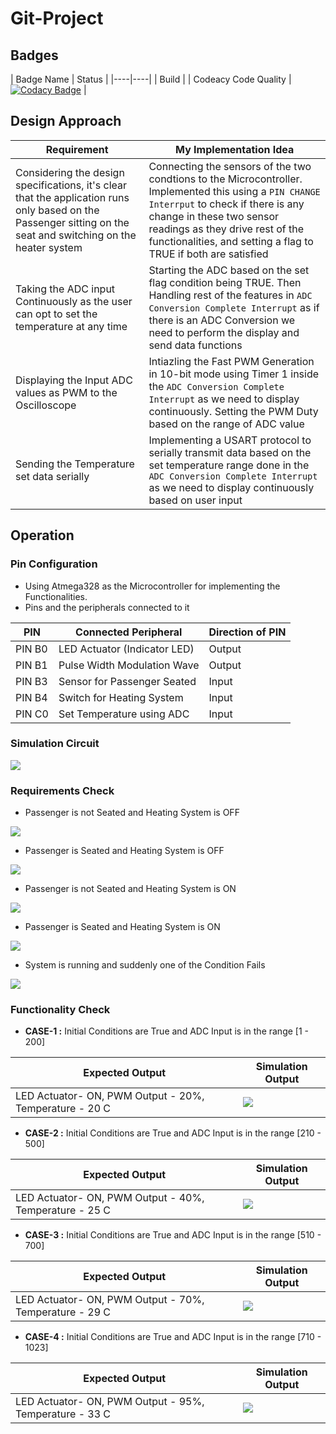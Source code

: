 # Git-Project

## Badges
| Badge Name | Status | |----|----| | Build | | Codeacy Code Quality | [![Codacy Badge](https://app.codacy.com/project/badge/Grade/cd110f37562546488fa1a57e924b1589)](https://www.codacy.com/gh/zibbycrash/Git-Project/dashboard?utm_source=github.com&amp;utm_medium=referral&amp;utm_content=zibbycrash/Git-Project&amp;utm_campaign=Badge_Grade) |

## Design Approach
| Requirement | My Implementation Idea |
|-------------|------------------------|
| Considering the design specifications, it's clear that the application runs only based on the Passenger sitting on the seat and switching on the heater system | Connecting the sensors of the two condtions to the Microcontroller. Implemented this using a `PIN CHANGE Interrput` to check if there is any change in these two sensor readings as they drive rest of the functionalities, and setting a flag to TRUE if both are satisfied |    
| Taking the ADC input Continuously as the user can opt to set the temperature at any time | Starting the ADC based on the set flag condition being TRUE. Then Handling rest of the features in `ADC Conversion Complete Interrupt` as if there is an ADC Conversion we need to perform the display and send data functions |
| Displaying the Input ADC values as PWM to the Oscilloscope | Intiazling the  Fast PWM Generation in 10-bit mode using Timer 1 inside the `ADC Conversion Complete Interrupt` as we need to display continuously. Setting the PWM Duty based on the range of ADC value |  
| Sending the Temperature set data serially | Implementing a USART protocol to serially transmit data based on the set temperature range done in the `ADC Conversion Complete Interrupt` as we need to display continuously based on user input | 

## Operation 

### Pin Configuration 

*   Using Atmega328 as the Microcontroller for implementing the Functionalities.
*   Pins and the peripherals connected to it

| PIN | Connected Peripheral | Direction of PIN |
|-----|----------------------|------|
| PIN B0 | LED Actuator (Indicator LED) | Output |
| PIN B1 | Pulse Width Modulation Wave | Output |
| PIN B3 | Sensor for Passenger Seated | Input |
| PIN B4 | Switch for Heating System | Input |
| PIN C0 | Set Temperature using ADC | Input |

### Simulation Circuit
<img src="/simulation/Circuit_Configuration.JPG">

### Requirements Check 

*   Passenger is not Seated and Heating System is OFF
<img src="/simulation/Operation_No_Switch.JPG">

*   Passenger is Seated and Heating System is OFF
<img src="/simulation/Operation_One_Switch_2.JPG">

*   Passenger is not Seated and Heating System is ON
<img src="/simulation/Operation_One_Switch_1.JPG">

*   Passenger is Seated and Heating System is ON
<img src="/simulation/Operation_Two_Switch.JPG">

*   System is running and suddenly one of the Condition Fails
<img src="/simulation/Operation_Start_Switch_Off.JPG">

### Functionality Check

*   **CASE-1 :** Initial Conditions are True and ADC Input is in the range \[1 - 200\]

| Expected Output | Simulation Output |
|-----------------|-------------------|
| LED Actuator- ON, PWM Output - 20%, Temperature - 20 C | <img src="/simulation/Operation_Two_Switch_Case1.JPG"> |

*   **CASE-2 :** Initial Conditions are True and ADC Input is in the range \[210 - 500\]

| Expected Output | Simulation Output |
|-----------------|-------------------|
| LED Actuator- ON, PWM Output - 40%, Temperature - 25 C | <img src="/simulation/Operation_Two_Switch_Case2.JPG"> |

*   **CASE-3 :** Initial Conditions are True and ADC Input is in the range \[510 - 700\]

| Expected Output | Simulation Output |
|-----------------|-------------------|
| LED Actuator- ON, PWM Output - 70%, Temperature - 29 C | <img src="/simulation/Operation_Two_Switch_Case3.JPG"> |

*   **CASE-4 :** Initial Conditions are True and ADC Input is in the range \[710 - 1023\]

| Expected Output | Simulation Output |
|-----------------|-------------------|
| LED Actuator- ON, PWM Output - 95%, Temperature - 33 C | <img src="/simulation/Operation_Two_Switch_Case4.JPG"> |
